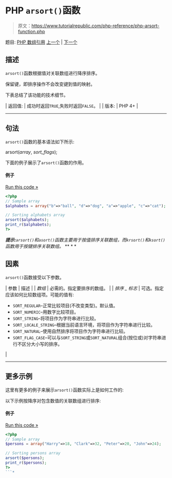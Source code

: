 # PHP `arsort()`函数

> 原文：<https://www.tutorialrepublic.com/php-reference/php-arsort-function.php>

题目: [PHP 数组引用](php-array-functions.php) [上一个](php-array-function.php) | [下一个](php-asort-function.php)

## 描述

`arsort()`函数根据值对关联数组进行降序排序。

保留键，即排序操作不会改变键到值的映射。

下表总结了该功能的技术细节。

| 返回值: | 成功时返回`TRUE`,失败时返回`FALSE`。 |
| 版本: | PHP 4+ |

* * *

## 句法

`arsort()`函数的基本语法如下所示:

arsort(*array*, *sort_flags*);

下面的例子展示了`arsort()`函数的作用。

#### 例子

[Run this code »](../codelab.php?topic=php&file=sort-an-associative-array-by-value-in-descending-order "Run this code to view the output")

```php
<?php
// Sample array
$alphabets = array("b"=>"ball", "d"=>"dog", "a"=>"apple", "c"=>"cat");

// Sorting alphabets array
arsort($alphabets);
print_r($alphabets);
?>
```

 ***提示:**`arsort()`和`asort()`函数主要用于按值排序关联数组，而`krsort()`和`ksort()`函数用于按键排序关联数组。*  ** * *

## 因素

`arsort()`函数接受以下参数。

| 参数 | 描述 |
| *数组* | 必需的。指定要排序的数组。 |
| *排序 _ 标志* | 可选。指定应该如何比较数组项。可能的值有:

*   `SORT_REGULAR`–正常比较项目(不改变类型)。默认值。
*   `SORT_NUMERIC`–用数字比较项目。
*   `SORT_STRING`–将项目作为字符串进行比较。
*   `SORT_LOCALE_STRING`–根据当前语言环境，将项目作为字符串进行比较。
*   `SORT_NATURAL`–使用自然排序将项目作为字符串进行比较。
*   `SORT_FLAG_CASE`–可以与`SORT_STRING`或`SORT_NATURAL`组合(按位或)对字符串进行不区分大小写的排序。

 |

* * *

## 更多示例

这里有更多的例子来展示`arsort()`函数实际上是如何工作的:

以下示例按降序对包含数值的关联数组进行排序:

#### 例子

[Run this code »](../codelab.php?topic=php&file=sort-an-associative-array-in-reverse-order-by-value "Run this code to view the output")

```php
<?php
// Sample array
$persons = array("Harry"=>18, "Clark"=>32, "Peter"=>20, "John"=>24);

// Sorting persons array
arsort($persons);
print_r($persons);
?>
```*